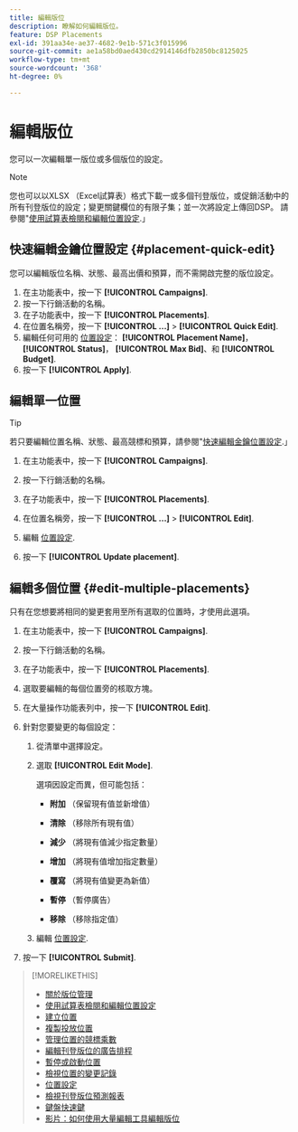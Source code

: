 ```yaml
---
title: 編輯版位
description: 瞭解如何編輯版位。
feature: DSP Placements
exl-id: 391aa34e-ae37-4682-9e1b-571c3f015996
source-git-commit: ae1a58bd0aed430cd2914146dfb2850bc8125025
workflow-type: tm+mt
source-wordcount: '368'
ht-degree: 0%

---
```


# 編輯版位

您可以一次編輯單一版位或多個版位的設定。

<!-- Some placements don't have these options. Clarify which placement types aren't eligible -- is it PG placements, or all placements using private inventory? And anything else? -->

>[!NOTE]
>
>您也可以以XLSX （Excel試算表）格式下載一或多個刊登版位，或促銷活動中的所有刊登版位的設定；變更關鍵欄位的有限子集；並一次將設定上傳回DSP。 請參閱&quot;[使用試算表檢閱和編輯位置設定](placement-qa.md).」

## 快速編輯金鑰位置設定 {#placement-quick-edit}

您可以編輯版位名稱、狀態、最高出價和預算，而不需開啟完整的版位設定。

1. 在主功能表中，按一下 **[!UICONTROL Campaigns]**.
1. 按一下行銷活動的名稱。
1. 在子功能表中，按一下 **[!UICONTROL Placements]**.
1. 在位置名稱旁，按一下  **[!UICONTROL ...]** > **[!UICONTROL Quick Edit]**.
1. 編輯任何可用的 [位置設定](placement-settings.md)：  **[!UICONTROL Placement Name]**， **[!UICONTROL Status]**， **[!UICONTROL Max Bid]**、和 **[!UICONTROL Budget]**.
1. 按一下 **[!UICONTROL Apply]**.

## 編輯單一位置

>[!TIP]
>
> 若只要編輯位置名稱、狀態、最高競標和預算，請參閱&quot;[快速編輯金鑰位置設定](#placement-quick-edit).」

1. 在主功能表中，按一下 **[!UICONTROL Campaigns]**.

1. 按一下行銷活動的名稱。

1. 在子功能表中，按一下 **[!UICONTROL Placements]**.

1. 在位置名稱旁，按一下  **[!UICONTROL ...]** > **[!UICONTROL Edit]**.

1. 編輯 [位置設定](placement-settings.md).

1. 按一下 **[!UICONTROL Update placement]**.

## 編輯多個位置 {#edit-multiple-placements}

只有在您想要將相同的變更套用至所有選取的位置時，才使用此選項。

1. 在主功能表中，按一下 **[!UICONTROL Campaigns]**.

1. 按一下行銷活動的名稱。

1. 在子功能表中，按一下 **[!UICONTROL Placements]**.

1. 選取要編輯的每個位置旁的核取方塊。

1. 在大量操作功能表列中，按一下 **[!UICONTROL Edit]**.

1. 針對您要變更的每個設定：

   1. 從清單中選擇設定。

   1. 選取 **[!UICONTROL Edit Mode]**.

      選項因設定而異，但可能包括：

      * **附加** （保留現有值並新增值）

      * **清除** （移除所有現有值）

      * **減少** （將現有值減少指定數量）

      * **增加** （將現有值增加指定數量）

      * **覆寫** （將現有值變更為新值）

      * **暫停** （暫停廣告）

      * **移除** （移除指定值）

   1. 編輯 [位置設定](placement-settings.md).

1. 按一下 **[!UICONTROL Submit]**.

>[!MORELIKETHIS]
>
>* [關於版位管理](placement-about.md)
>* [使用試算表檢閱和編輯位置設定](placement-qa.md)
>* [建立位置](placement-create.md)
>* [複製投放位置](placement-duplicate.md)
>* [管理位置的競標乘數](placement-manage-bid-multipliers.md)
>* [編輯刊登版位的廣告排程](placement-edit-ad-schedule.md)
>* [暫停或啟動位置](placement-pause-activate.md)
>* [檢視位置的變更記錄](placement-change-log.md)
>* [位置設定](placement-settings.md)
>* [檢視刊登版位預測報表](/help/dsp/campaign-management/reports/placement-forecast.md)
>* [鍵盤快速鍵](/help/dsp/campaign-management/reports/keyboard-shortcuts.md)
>* [影片：如何使用大量編輯工具編輯版位](https://experienceleague.adobe.com/docs/advertising-learn/tutorials/dsp/bulk-edit-placement-tools.html)

